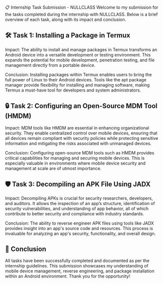 📋 Internship Task Submission - NULLCLASS
Welcome to my submission for the tasks completed during the internship with NULLCLASS. Below is a brief overview of each task, along with its impact and conclusion.


🛠️ Task 1: Installing a Package in Termux
----------------------------------------------------------------------------------------------------------------------------------------------
Impact:
The ability to install and manage packages in Termux transforms an Android device into a versatile development or testing environment. This expands the potential for mobile development, penetration testing, and file management directly from a portable device.

Conclusion:
Installing packages within Termux enables users to bring the full power of Linux to their Android devices. Tools like the apt package manager provide flexibility for installing and managing software, making Termux a must-have tool for developers and system administrators.


🔒 Task 2: Configuring an Open-Source MDM Tool (HMDM)
----------------------------------------------------------------------------------------------------------------------------------------------
Impact:
MDM tools like HMDM are essential in enhancing organizational security. They enable centralized control over mobile devices, ensuring that all devices remain compliant with security policies while protecting sensitive information and mitigating the risks associated with unmanaged devices.

Conclusion:
Configuring open-source MDM tools such as HMDM provides critical capabilities for managing and securing mobile devices. This is especially valuable in environments where mobile device security and management at scale are of utmost importance.


🛡️ Task 3: Decompiling an APK File Using JADX
----------------------------------------------------------------------------------------------------------------------------------------------
Impact:
Decompiling APKs is crucial for security researchers, developers, and auditors. It allows the inspection of an app’s structure, identification of security vulnerabilities, and understanding of app behavior, all of which contribute to better security and compliance with industry standards.

Conclusion:
The ability to reverse engineer APK files using tools like JADX provides insight into an app's source code and resources. This process is invaluable for analyzing an app's security, functionality, and overall design.


🚀 Conclusion
----------------------------------------------------------------------------------------------------------------------------------------------
All tasks have been successfully completed and documented as per the internship guidelines. This submission showcases my understanding of mobile device management, reverse engineering, and package installation within an Android environment. Thank you for the opportunity!

